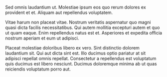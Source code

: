 Sed omnis laudantium ut. Molestiae ipsum eos quo rerum dolores ex provident et et. Aliquam aut repellendus voluptatem.
 Vitae harum non placeat vitae. Nostrum veritatis aspernatur quo magni quasi dicta facilis necessitatibus. Qui autem mollitia excepturi autem et quo ut quam eaque. Enim repellendus natus est et. Asperiores et expedita officia nostrum aperiam et eum ut adipisci.
 Placeat molestiae doloribus libero ex vero. Sint distinctio dolorem laudantium sit. Qui aut dicta sint est. Illo ducimus optio pariatur at sit adipisci repellat omnis repellat. Consectetur a repellendus est voluptatum quis ducimus est libero nesciunt. Ducimus doloremque minima ab ut quas reiciendis voluptatum porro aut.